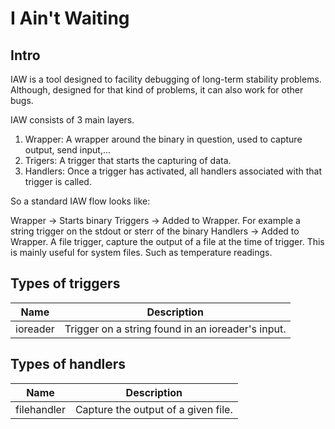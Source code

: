 # I Ain't Waiting

## Intro

IAW is a tool designed to facility debugging of long-term stability problems. Although, designed for that kind of problems, it can also work for other bugs.

IAW consists of 3 main layers.
1. Wrapper: A wrapper around the binary in question, used to capture output, send input,...
2. Trigers: A trigger that starts the capturing of data.
3. Handlers: Once a trigger has activated, all handlers associated with that trigger is called.

So a standard IAW flow looks like:

Wrapper -> Starts binary
Triggers -> Added to Wrapper. For example a string trigger on the stdout or sterr of the binary
Handlers -> Added to Wrapper. A file trigger, capture the output of a file at the time of trigger. This is mainly useful for system files. Such as temperature readings.

## Types of triggers
|Name|Description|
|---|---|
|ioreader| Trigger on a string found in an ioreader's input.|

## Types of handlers
|Name|Description|
|---|---|
|filehandler| Capture the output of a given file.|
